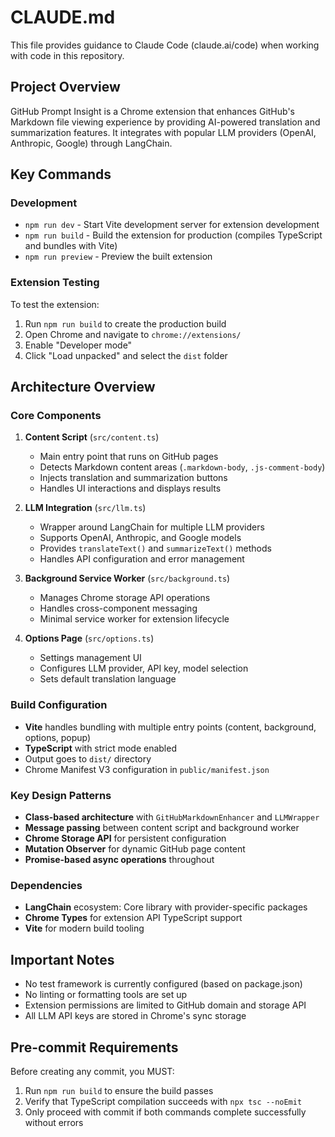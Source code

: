 # CLAUDE.md

This file provides guidance to Claude Code (claude.ai/code) when working with code in this repository.

## Project Overview

GitHub Prompt Insight is a Chrome extension that enhances GitHub's Markdown file viewing experience by providing AI-powered translation and summarization features. It integrates with popular LLM providers (OpenAI, Anthropic, Google) through LangChain.

## Key Commands

### Development
- `npm run dev` - Start Vite development server for extension development
- `npm run build` - Build the extension for production (compiles TypeScript and bundles with Vite)
- `npm run preview` - Preview the built extension

### Extension Testing
To test the extension:
1. Run `npm run build` to create the production build
2. Open Chrome and navigate to `chrome://extensions/`
3. Enable "Developer mode"
4. Click "Load unpacked" and select the `dist` folder

## Architecture Overview

### Core Components

1. **Content Script** (`src/content.ts`)
   - Main entry point that runs on GitHub pages
   - Detects Markdown content areas (`.markdown-body`, `.js-comment-body`)
   - Injects translation and summarization buttons
   - Handles UI interactions and displays results

2. **LLM Integration** (`src/llm.ts`)
   - Wrapper around LangChain for multiple LLM providers
   - Supports OpenAI, Anthropic, and Google models
   - Provides `translateText()` and `summarizeText()` methods
   - Handles API configuration and error management

3. **Background Service Worker** (`src/background.ts`)
   - Manages Chrome storage API operations
   - Handles cross-component messaging
   - Minimal service worker for extension lifecycle

4. **Options Page** (`src/options.ts`)
   - Settings management UI
   - Configures LLM provider, API key, model selection
   - Sets default translation language

### Build Configuration
- **Vite** handles bundling with multiple entry points (content, background, options, popup)
- **TypeScript** with strict mode enabled
- Output goes to `dist/` directory
- Chrome Manifest V3 configuration in `public/manifest.json`

### Key Design Patterns
- **Class-based architecture** with `GitHubMarkdownEnhancer` and `LLMWrapper`
- **Message passing** between content script and background worker
- **Chrome Storage API** for persistent configuration
- **Mutation Observer** for dynamic GitHub page content
- **Promise-based async operations** throughout

### Dependencies
- **LangChain** ecosystem: Core library with provider-specific packages
- **Chrome Types** for extension API TypeScript support
- **Vite** for modern build tooling

## Important Notes
- No test framework is currently configured (based on package.json)
- No linting or formatting tools are set up
- Extension permissions are limited to GitHub domain and storage API
- All LLM API keys are stored in Chrome's sync storage

## Pre-commit Requirements
Before creating any commit, you MUST:
1. Run `npm run build` to ensure the build passes
2. Verify that TypeScript compilation succeeds with `npx tsc --noEmit`
3. Only proceed with commit if both commands complete successfully without errors